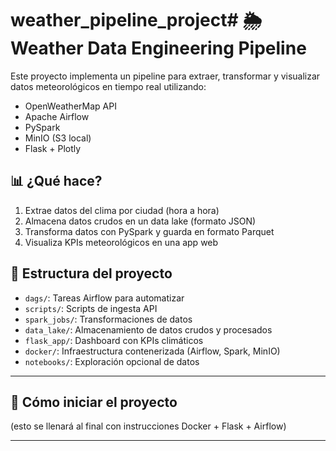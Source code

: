 # weather_pipeline_project# 🌦 Weather Data Engineering Pipeline

Este proyecto implementa un pipeline para extraer, transformar y visualizar datos meteorológicos en tiempo real utilizando:

- OpenWeatherMap API
- Apache Airflow
- PySpark
- MinIO (S3 local)
- Flask + Plotly

## 📊 ¿Qué hace?

1. Extrae datos del clima por ciudad (hora a hora)
2. Almacena datos crudos en un data lake (formato JSON)
3. Transforma datos con PySpark y guarda en formato Parquet
4. Visualiza KPIs meteorológicos en una app web

## 📁 Estructura del proyecto

- `dags/`: Tareas Airflow para automatizar
- `scripts/`: Scripts de ingesta API
- `spark_jobs/`: Transformaciones de datos
- `data_lake/`: Almacenamiento de datos crudos y procesados
- `flask_app/`: Dashboard con KPIs climáticos
- `docker/`: Infraestructura contenerizada (Airflow, Spark, MinIO)
- `notebooks/`: Exploración opcional de datos

---

## 🚀 Cómo iniciar el proyecto

(esto se llenará al final con instrucciones Docker + Flask + Airflow)

---
